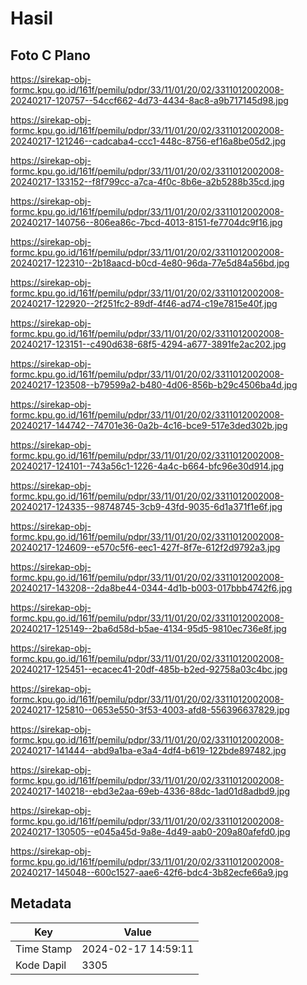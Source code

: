 # Hasil

## Foto C Plano

https://sirekap-obj-formc.kpu.go.id/161f/pemilu/pdpr/33/11/01/20/02/3311012002008-20240217-120757--54ccf662-4d73-4434-8ac8-a9b717145d98.jpg

https://sirekap-obj-formc.kpu.go.id/161f/pemilu/pdpr/33/11/01/20/02/3311012002008-20240217-121246--cadcaba4-ccc1-448c-8756-ef16a8be05d2.jpg

https://sirekap-obj-formc.kpu.go.id/161f/pemilu/pdpr/33/11/01/20/02/3311012002008-20240217-133152--f8f799cc-a7ca-4f0c-8b6e-a2b5288b35cd.jpg

https://sirekap-obj-formc.kpu.go.id/161f/pemilu/pdpr/33/11/01/20/02/3311012002008-20240217-140756--806ea86c-7bcd-4013-8151-fe7704dc9f16.jpg

https://sirekap-obj-formc.kpu.go.id/161f/pemilu/pdpr/33/11/01/20/02/3311012002008-20240217-122310--2b18aacd-b0cd-4e80-96da-77e5d84a56bd.jpg

https://sirekap-obj-formc.kpu.go.id/161f/pemilu/pdpr/33/11/01/20/02/3311012002008-20240217-122920--2f251fc2-89df-4f46-ad74-c19e7815e40f.jpg

https://sirekap-obj-formc.kpu.go.id/161f/pemilu/pdpr/33/11/01/20/02/3311012002008-20240217-123151--c490d638-68f5-4294-a677-3891fe2ac202.jpg

https://sirekap-obj-formc.kpu.go.id/161f/pemilu/pdpr/33/11/01/20/02/3311012002008-20240217-123508--b79599a2-b480-4d06-856b-b29c4506ba4d.jpg

https://sirekap-obj-formc.kpu.go.id/161f/pemilu/pdpr/33/11/01/20/02/3311012002008-20240217-144742--74701e36-0a2b-4c16-bce9-517e3ded302b.jpg

https://sirekap-obj-formc.kpu.go.id/161f/pemilu/pdpr/33/11/01/20/02/3311012002008-20240217-124101--743a56c1-1226-4a4c-b664-bfc96e30d914.jpg

https://sirekap-obj-formc.kpu.go.id/161f/pemilu/pdpr/33/11/01/20/02/3311012002008-20240217-124335--98748745-3cb9-43fd-9035-6d1a371f1e6f.jpg

https://sirekap-obj-formc.kpu.go.id/161f/pemilu/pdpr/33/11/01/20/02/3311012002008-20240217-124609--e570c5f6-eec1-427f-8f7e-612f2d9792a3.jpg

https://sirekap-obj-formc.kpu.go.id/161f/pemilu/pdpr/33/11/01/20/02/3311012002008-20240217-143208--2da8be44-0344-4d1b-b003-017bbb4742f6.jpg

https://sirekap-obj-formc.kpu.go.id/161f/pemilu/pdpr/33/11/01/20/02/3311012002008-20240217-125149--2ba6d58d-b5ae-4134-95d5-9810ec736e8f.jpg

https://sirekap-obj-formc.kpu.go.id/161f/pemilu/pdpr/33/11/01/20/02/3311012002008-20240217-125451--ecacec41-20df-485b-b2ed-92758a03c4bc.jpg

https://sirekap-obj-formc.kpu.go.id/161f/pemilu/pdpr/33/11/01/20/02/3311012002008-20240217-125810--0653e550-3f53-4003-afd8-556396637829.jpg

https://sirekap-obj-formc.kpu.go.id/161f/pemilu/pdpr/33/11/01/20/02/3311012002008-20240217-141444--abd9a1ba-e3a4-4df4-b619-122bde897482.jpg

https://sirekap-obj-formc.kpu.go.id/161f/pemilu/pdpr/33/11/01/20/02/3311012002008-20240217-140218--ebd3e2aa-69eb-4336-88dc-1ad01d8adbd9.jpg

https://sirekap-obj-formc.kpu.go.id/161f/pemilu/pdpr/33/11/01/20/02/3311012002008-20240217-130505--e045a45d-9a8e-4d49-aab0-209a80afefd0.jpg

https://sirekap-obj-formc.kpu.go.id/161f/pemilu/pdpr/33/11/01/20/02/3311012002008-20240217-145048--600c1527-aae6-42f6-bdc4-3b82ecfe66a9.jpg


## Metadata

| Key        | Value               |
| ---------- | ------------------- |
| Time Stamp | 2024-02-17 14:59:11 |
| Kode Dapil | 3305                |



